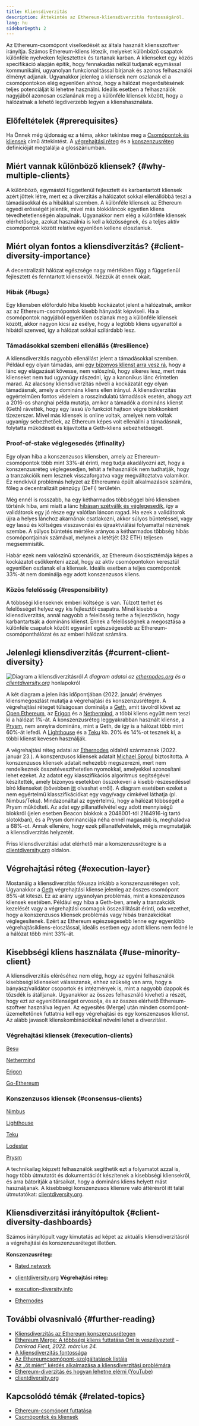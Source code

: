 ```yaml
---
title: Kliensdiverzitás
description: Áttekintés az Ethereum-kliensdiverzitás fontosságáról.
lang: hu
sidebarDepth: 2
---
```


Az Ethereum-csomópont viselkedését az általa használt kliensszoftver irányítja. Számos Ethereum-kliens létezik, melyeket különböző csapatok különféle nyelveken fejlesztettek és tartanak karban. A klienseket egy közös specifikáció alapján építik, hogy fennakadás nélkül tudjanak egymással kommunikálni, ugyanolyan funkcionalitással bírjanak és azonos felhasználói élményt adjanak. Ugyanakkor jelenleg a kliensek nem oszlanak el a csomópontokon elég egyenlően ahhoz, hogy a hálózat megerősítésének teljes potenciálját ki lehetne használni. Ideális esetben a felhasználók nagyjából azonosan oszlanának meg a különféle kliensek között, hogy a hálózatnak a lehető legdiverzebb legyen a klienshasználata.

## Előfeltételek {#prerequisites}

Ha Önnek még újdonság ez a téma, akkor tekintse meg a [Csomópontok és kliensek](/developers/docs/nodes-and-clients/) című áttekintést. A [végrehajtási réteg](/glossary/#execution-layer) és a [konszenzusréteg](/glossary/#consensus-layer) definícióját megtalálja a glosszáriumban.

## Miért vannak különböző kliensek? {#why-multiple-clients}

A különböző, egymástól függetlenül fejlesztett és karbantartott kliensek azért jöttek létre, mert ez a diverzitás a hálózatot sokkal ellenállóbbá teszi a támadásokkal és a hibákkal szemben. A különféle kliensek az Ethereum egyedi erősségét jelentik, mivel más blokkláncok egyetlen kliens tévedhetetlenségén alapulnak. Ugyanakkor nem elég a különféle kliensek elérhetősége, azokat használnia is kell a közösségnek, és a teljes aktív csomópontok között relatíve egyenlően kellene eloszlaniuk.

## Miért olyan fontos a kliensdiverzitás? {#client-diversity-importance}

A decentralizált hálózat egészsége nagy mértékben függ a függetlenül fejlesztett és fenntartott kliensektől. Nézzük át ennek okait.

### Hibák {#bugs}

Egy kliensben előforduló hiba kisebb kockázatot jelent a hálózatnak, amikor az az Ethereum-csomópontok kisebb hányadát képviseli. Ha a csomópontok nagyjából egyenlően oszlanak meg a különféle kliensek között, akkor nagyon kicsi az esélye, hogy a legtöbb kliens ugyanattól a hibától szenved, így a hálózat sokkal szilárdabb lesz.

### Támadásokkal szembeni ellenállás {#resilience}

A kliensdiverzitás nagyobb ellenállást jelent a támadásokkal szemben. Például egy olyan támadás, ami [egy bizonyos klienst arra vesz rá](https://twitter.com/vdWijden/status/1437712249926393858), hogy a lánc egy elágazását kövesse, nem valószínű, hogy sikeres lesz, mert más klienseket nem tud ugyanúgy rászedni, így a kanonikus lánc érintetlen marad. Az alacsony kliensdiverzitás növeli a kockázatát egy olyan támadásnak, amely a domináns kliens ellen irányul. A kliensdiverzitás egyértelműen fontos védelem a rosszindulatú támadások esetén, ahogy azt a 2016-os shanghai példa mutatja, amikor a támadók a domináns klienst (Geth) rávették, hogy egy lassú i/o funkciót hajtson végre blokkonként tízezerszer. Mivel más kliensek is online voltak, amelyek nem voltak ugyanígy sebezhetőek, az Ethereum képes volt ellenállni a támadásnak, folytatta működését és kijavította a Geth-kliens sebezhetőségét.

### Proof-of-stake véglegesedés {#finality}

Egy olyan hiba a konszenzusos kliensben, amely az Ethereum-csomópontok több mint 33%-át érinti, meg tudja akadályozni azt, hogy a konszenzusréteg véglegesedjen, tehát a felhasználók nem tudhatják, hogy a tranzakcióik nem lesznek visszaforgatva vagy megváltoztatva valamikor. Ez rendkívül problémás helyzet az Ethereumra épült alkalmazások számára, főleg a decentralizált pénzügy (DeFi) területén.

<Emoji text="🚨" me="1rem" /> Még ennél is rosszabb, ha egy kétharmados többséggel bíró kliensben történik hiba, ami miatt a lánc <a href="https://www.symphonious.net/2021/09/23/what-happens-if-beacon-chain-consensus-fails/" target="_blank">hibásan szétválik és véglegesedik</a>, így a validátorok egy jó része egy valótlan láncon ragad. Ha ezek a validátorok újra a helyes lánchoz akarnának csatlakozni, akkor súlyos büntetéssel, vagy egy lassú és költséges visszavonási és újraaktviálási folyamattal néznének szembe. A súlyos büntetés mértéke arányos a kétharmados többség hibás csomópontjainak számával, melynek a letétjét (32 ETH) teljesen megsemmisítik.

Habár ezek nem valószínű szcenáriók, az Ethereum ökoszisztémája képes a kockázatot csökkenteni azzal, hogy az aktív csomópontokon keresztül egyenlően oszlanak el a kliensek. Ideális esetben a teljes csomópontok 33%-át nem dominálja egy adott konszenzusos kliens.

### Közös felelősség {#responsibility}

A többségi klienseknek emberi költsége is van. Túlzott terhet és felelősséget helyez egy kis fejlesztői csapatra. Minél kisebb a kliensdiverzitás, annál nagyobb a felelősség terhe a fejlesztőkön, hogy karbantartsák a domináns klienst. Ennek a felelősségnek a megosztása a különféle csapatok között egyaránt egészségesebb az Ethereum-csomóponthálózat és az emberi hálózat számára.

## Jelenlegi kliensdiverzitás {#current-client-diversity}

![Diagram a kliensdiverzitásról](./client-diversity.png) _A diagram adatai az [ethernodes.org](https://ethernodes.org) és a [clientdiversity.org](https://clientdiversity.org/)_ honlapokról

A két diagram a jelen írás időpontjában (2022. január) érvényes kliensmegoszlást mutatja a végrehajtási és konszenzusrétegre. A végrehajtási réteget túlságosan dominálja a [Geth](https://geth.ethereum.org/), amit távolról követ az [Open Ethereum](https://openethereum.github.io/), az [Erigon](https://github.com/ledgerwatch/erigon) és a [Nethermind](https://nethermind.io/), a többi kliens együtt nem teszi ki a hálózat 1%-át. A konszenzusréteg leggyakrabban használt kliense, a [Prysm](https://prysmaticlabs.com/#projects), nem annyira domináns, mint a Geth, de így is a hálózat több mint 60%-át lefedi. A [Lighthouse](https://lighthouse.sigmaprime.io/) és a [Teku](https://consensys.net/knowledge-base/ethereum-2/teku/) kb. 20% és 14%-ot tesznek ki, a többi klienst kevesen használják.

A végrehajtási réteg adatai az [Ethernodes](https://ethernodes.org) oldalról származnak (2022. január 23.). A konszenzusos kliensek adatait [Michael Sproul](https://github.com/sigp/blockprint) biztosította. A konszenzusos kliensek adatait nehezebb megszerezni, mert nem rendelkeznek összetéveszthetetlen nyomokkal, amelyekkel azonosítani lehet ezeket. Az adatot egy klasszifikációs algoritmus segítségével készítették, amely bizonyos esetekben összekeveri a kisebb részesedéssel bíró klienseket (bővebben [itt](https://twitter.com/sproulM_/status/1440512518242197516) olvashat erről). A diagram esetében ezeket a nem egyértelmű klasszifikációkat egy vagy/vagy címkével láthatja (pl. Nimbus/Teku). Mindazonáltal az egyértelmű, hogy a hálózat többségét a Prysm működteti. Az adat egy pillanatfelvétel egy adott mennyiségű blokkról (jelen esetben Beacon blokkok a 2048001-tól 2164916-ig tartó slotokban), és a Prysm dominanciája néha ennél magasabb is, meghaladva a 68%-ot. Annak ellenére, hogy ezek pillanatfelvételek, mégis megmutatják a kliensdiverzitás helyzetét.

Friss kliensdiverzitási adat elérhető már a konszenzusrétegre is a [clientdiversity.org](https://clientdiversity.org/) oldalon.

## Végrehajtási réteg {#execution-layer}

Mostanáig a kliensdiverzitás fókusza inkább a konszenzusrétegen volt. Ugyanakkor a [Geth](https://geth.ethereum.org) végrehajtási kliense jelenleg az összes csomópont 85%-át kiteszi. Ez az arány ugyanolyan problémás, mint a konszenzusos kliensek esetében. Például egy hiba a Geth-ben, amely a tranzakciók kezelését vagy a végrehajtási csomagok összeállítását érinti, oda vezethet, hogy a konszenzusos kliensek problémás vagy hibás tranzakciókat véglegesítenek. Ezért az Ethereum egészségesebb lenne egy egyenlőbb végrehajtásikliens-eloszlással, ideális esetben egy adott kliens nem fedné le a hálózat több mint 33%-át.

## Kisebbségi kliens használata {#use-minority-client}

A kliensdiverzitás eléréséhez nem elég, hogy az egyéni felhasználók kisebbségi klienseket válasszanak, ehhez szükség van arra, hogy a bányász/validátor csoportok és intézmények is, mint a nagyobb dappok és tőzsdék is átálljanak. Ugyanakkor az összes felhasználó kiveheti a részét, hogy ezt az egyenlőtlenséget orvosolja, és az összes elérhető Ethereum-szoftver használva legyen. Az egyesítés (Merge) után minden csomópont-üzemeltetőnek futtatnia kell egy végrehajtási és egy konszenzusos klienst. Az alább javasolt klienskombinációkkal növelni lehet a diverzitást.

### Végrehajtási kliensek {#execution-clients}

[Besu](https://www.hyperledger.org/use/besu)

[Nethermind](https://downloads.nethermind.io/)

[Erigon](https://github.com/ledgerwatch/erigon)

[Go-Ethereum](https://geth.ethereum.org/)

### Konszenzusos kliensek {#consensus-clients}

[Nimbus](https://nimbus.team/)

[Lighthouse](https://github.com/sigp/lighthouse)

[Teku](https://consensys.net/knowledge-base/ethereum-2/teku/)

[Lodestar](https://github.com/ChainSafe/lodestar)

[Prysm](https://docs.prylabs.network/docs/getting-started)

A technikailag képzett felhasználók segíthetik ezt a folyamatot azzal is, hogy több útmutatót és dokumentációt készítenek a kisebbségi kliensekről, és arra bátorítják a társaikat, hogy a domináns kliens helyett mást használjanak. A kisebbségi konszenzusos kliensre való áttérésről itt talál útmutatókat: [clientdiversity.org](https://clientdiversity.org/).

## Kliensdiverzitási irányítópultok {#client-diversity-dashboards}

Számos irányítópult vagy kimutatás ad képet az aktuális kliensdiverzitásról a végrehajtási és konszenzusréteget illetően.

**Konszenzusréteg:**

- [Rated.network](https://www.rated.network/)
- [clientdiversity.org](https://clientdiversity.org/) **Végrehajtási réteg:**

- [execution-diversity.info](https://execution-diversity.info/)
- [Ethernodes](https://ethernodes.org/)

## További olvasnivaló {#further-reading}

- [Kliensdiverzitás az Ethereum konszenzusrétegen](https://mirror.xyz/jmcook.eth/S7ONEka_0RgtKTZ3-dakPmAHQNPvuj15nh0YGKPFriA)
- [Ethereum Merge: A többségi kliens futtatása Önt is veszélyezteti!](https://dankradfeist.de/ethereum/2022/03/24/run-the-majority-client-at-your-own-peril.html) – _Dankrad Fiest, 2022. március 24._
- [A kliensdiverzitás fontossága](https://our.status.im/the-importance-of-client-diversity/)
- [Az Ethereumcsomópont-szolgáltatások listája](https://ethereumnodes.com/)
- [Az „öt miért” kérdés alkalmazása a kliensdiverzitási problémára](https://notes.ethereum.org/@afhGjrKfTKmksTOtqhB9RQ/BJGj7uh08)
- [Ethereum-diverzitás és hogyan lehetne elérni (YouTube)](https://www.youtube.com/watch?v=1hZgCaiqwfU)
- [clientdiversity.org](https://clientdiversity.org/)

## Kapcsolódó témák {#related-topics}

- [Ethereum-csomópont futtatása](/run-a-node/)
- [ Csomópontok és kliensek](/developers/docs/nodes-and-clients/)
